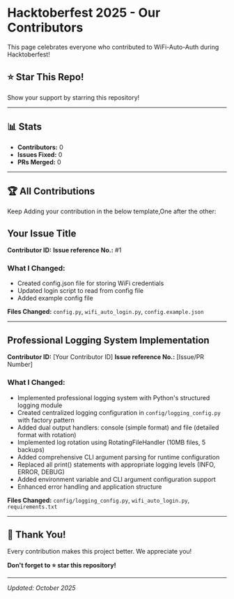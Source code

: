 
# Hacktoberfest 2025 - Our Contributors

This page celebrates everyone who contributed to WiFi-Auto-Auth during Hacktoberfest!

## ⭐ Star This Repo!

Show your support by starring this repository!

---

## 📊 Stats

- **Contributors:** 0
- **Issues Fixed:** 0
- **PRs Merged:** 0

---

## 🏆 All Contributions

Keep Adding your contribution in the below template,One after the other:

## Your Issue Title
**Contributor ID:**
**Issue reference No.:** #1

### What I Changed:
- Created config.json file for storing WiFi credentials
- Updated login script to read from config file
- Added example config file

**Files Changed:** `config.py`, `wifi_auto_login.py`, `config.example.json`

---

## Professional Logging System Implementation
**Contributor ID:** [Your Contributor ID]
**Issue reference No.:** [Issue/PR Number]

### What I Changed:
- Implemented professional logging system with Python's structured logging module
- Created centralized logging configuration in `config/logging_config.py` with factory pattern
- Added dual output handlers: console (simple format) and file (detailed format with rotation)
- Implemented log rotation using RotatingFileHandler (10MB files, 5 backups)
- Added comprehensive CLI argument parsing for runtime configuration
- Replaced all print() statements with appropriate logging levels (INFO, ERROR, DEBUG)
- Added environment variable and CLI argument configuration support
- Enhanced error handling and application structure

**Files Changed:** `config/logging_config.py`, `wifi_auto_login.py`, `requirements.txt`

---

## 🙏 Thank You!

Every contribution makes this project better. We appreciate you!

**Don't forget to ⭐ star this repository!**

---

*Updated: October 2025*
